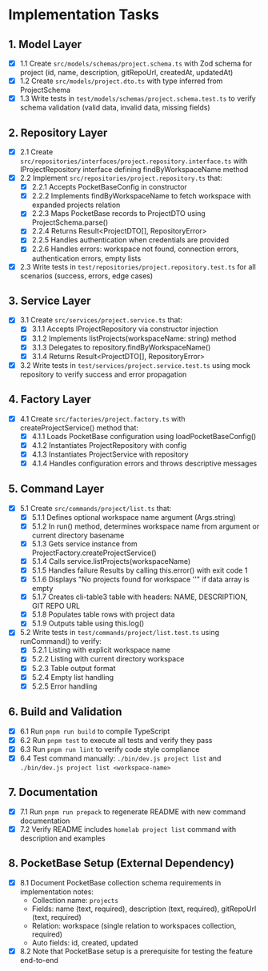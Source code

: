 # Implementation Tasks

## 1. Model Layer

- [x] 1.1 Create `src/models/schemas/project.schema.ts` with Zod schema for project (id, name, description, gitRepoUrl, createdAt, updatedAt)
- [x] 1.2 Create `src/models/project.dto.ts` with type inferred from ProjectSchema
- [x] 1.3 Write tests in `test/models/schemas/project.schema.test.ts` to verify schema validation (valid data, invalid data, missing fields)

## 2. Repository Layer

- [x] 2.1 Create `src/repositories/interfaces/project.repository.interface.ts` with IProjectRepository interface defining findByWorkspaceName method
- [x] 2.2 Implement `src/repositories/project.repository.ts` that:
  - [x] 2.2.1 Accepts PocketBaseConfig in constructor
  - [x] 2.2.2 Implements findByWorkspaceName to fetch workspace with expanded projects relation
  - [x] 2.2.3 Maps PocketBase records to ProjectDTO using ProjectSchema.parse()
  - [x] 2.2.4 Returns Result<ProjectDTO[], RepositoryError>
  - [x] 2.2.5 Handles authentication when credentials are provided
  - [x] 2.2.6 Handles errors: workspace not found, connection errors, authentication errors, empty lists
- [x] 2.3 Write tests in `test/repositories/project.repository.test.ts` for all scenarios (success, errors, edge cases)

## 3. Service Layer

- [x] 3.1 Create `src/services/project.service.ts` that:
  - [x] 3.1.1 Accepts IProjectRepository via constructor injection
  - [x] 3.1.2 Implements listProjects(workspaceName: string) method
  - [x] 3.1.3 Delegates to repository.findByWorkspaceName()
  - [x] 3.1.4 Returns Result<ProjectDTO[], RepositoryError>
- [x] 3.2 Write tests in `test/services/project.service.test.ts` using mock repository to verify success and error propagation

## 4. Factory Layer

- [x] 4.1 Create `src/factories/project.factory.ts` with createProjectService() method that:
  - [x] 4.1.1 Loads PocketBase configuration using loadPocketBaseConfig()
  - [x] 4.1.2 Instantiates ProjectRepository with config
  - [x] 4.1.3 Instantiates ProjectService with repository
  - [x] 4.1.4 Handles configuration errors and throws descriptive messages

## 5. Command Layer

- [x] 5.1 Create `src/commands/project/list.ts` that:
  - [x] 5.1.1 Defines optional workspace name argument (Args.string)
  - [x] 5.1.2 In run() method, determines workspace name from argument or current directory basename
  - [x] 5.1.3 Gets service instance from ProjectFactory.createProjectService()
  - [x] 5.1.4 Calls service.listProjects(workspaceName)
  - [x] 5.1.5 Handles failure Results by calling this.error() with exit code 1
  - [x] 5.1.6 Displays "No projects found for workspace '<name>'" if data array is empty
  - [x] 5.1.7 Creates cli-table3 table with headers: NAME, DESCRIPTION, GIT REPO URL
  - [x] 5.1.8 Populates table rows with project data
  - [x] 5.1.9 Outputs table using this.log()
- [x] 5.2 Write tests in `test/commands/project/list.test.ts` using runCommand() to verify:
  - [x] 5.2.1 Listing with explicit workspace name
  - [x] 5.2.2 Listing with current directory workspace
  - [x] 5.2.3 Table output format
  - [x] 5.2.4 Empty list handling
  - [x] 5.2.5 Error handling

## 6. Build and Validation

- [x] 6.1 Run `pnpm run build` to compile TypeScript
- [x] 6.2 Run `pnpm test` to execute all tests and verify they pass
- [x] 6.3 Run `pnpm run lint` to verify code style compliance
- [x] 6.4 Test command manually: `./bin/dev.js project list` and `./bin/dev.js project list <workspace-name>`

## 7. Documentation

- [x] 7.1 Run `pnpm run prepack` to regenerate README with new command documentation
- [x] 7.2 Verify README includes `homelab project list` command with description and examples

## 8. PocketBase Setup (External Dependency)

- [x] 8.1 Document PocketBase collection schema requirements in implementation notes:
  - Collection name: `projects`
  - Fields: name (text, required), description (text, required), gitRepoUrl (text, required)
  - Relation: workspace (single relation to workspaces collection, required)
  - Auto fields: id, created, updated
- [x] 8.2 Note that PocketBase setup is a prerequisite for testing the feature end-to-end

